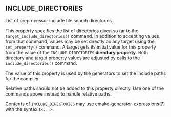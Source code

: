 ## INCLUDE_DIRECTORIES

List of preprocessor include file search directories.

This property specifies the list of directories given so far to the `target_include_directories()` command. In addition to accepting values from that command, values may be set directly on any target using the `set_property()` command. A target gets its initial value for this property from the value of the `INCLUDE_DIRECTORIES` **directory property**. Both directory and target property values are adjusted by calls to the `include_directories()` command.

The value of this property is used by the generators to set the include paths for the compiler.

Relative paths should not be added to this property directly. Use one of the commands above instead to handle relative paths.

Contents of `INCLUDE_DIRECTORIES` may use cmake-generator-expressions(7) with the syntax `$<...>`. 
